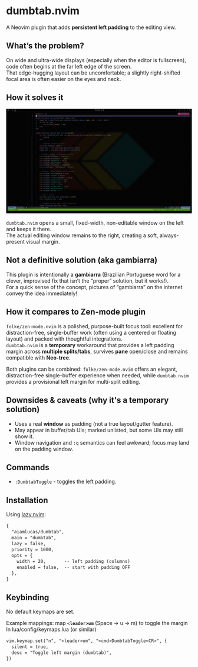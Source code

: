# dumbtab.nvim

A Neovim plugin that adds **persistent left padding** to the editing view.

## What’s the problem?

On wide and ultra-wide displays (especially when the editor is fullscreen), code often begins at the far left edge of the screen.  
That edge-hugging layout can be uncomfortable; a slightly right-shifted focal area is often easier on the eyes and neck.

## How it solves it

<p align="center">
  <img src="./images/dumbtab.png" width="1000" alt="dumbtab.nvim — persistent left padding">
</p>

`dumbtab.nvim` opens a small, fixed-width, non-editable window on the left and keeps it there.  
The actual editing window remains to the right, creating a soft, always-present visual margin.

## Not a definitive solution (aka gambiarra)

This plugin is intentionally a **gambiarra** (Brazilian Portuguese word for a clever, improvised fix that isn’t the “proper” solution, but it works!).  
For a quick sense of the concept, pictures of “gambiarra” on the internet convey the idea immediately!

## How it compares to Zen-mode plugin

`folke/zen-mode.nvim` is a polished, purpose-built focus tool: excellent for distraction-free, single-buffer work (often using a centered or floating layout) and packed with thoughtful integrations.  
`dumbtab.nvim` is a **temporary** workaround that provides a left padding margin across **multiple splits/tabs**, survives **pane** open/close and remains compatible with **Neo-tree**.

Both plugins can be combined: `folke/zen-mode.nvim` offers an elegant, distraction-free single-buffer experience when needed, while `dumbtab.nvim` provides a provisional left margin for multi-split editing.

## Downsides & caveats (why it's a temporary solution)

- Uses a real **window** as padding (not a true layout/gutter feature).
- May appear in buffer/tab UIs; marked unlisted, but some UIs may still show it.
- Window navigation and `:q` semantics can feel awkward; focus may land on the padding window.

## Commands

- `:DumbtabToggle` - toggles the left padding.

## Installation

Using [lazy.nvim](https://github.com/folke/lazy.nvim):

```
{
  "aiamlucas/dumbtab",
  main = "dumbtab",
  lazy = false,
  priority = 1000,
  opts = {
    width = 20,       -- left padding (columns)
    enabled = false,  -- start with padding OFF
  },
}
```

## Keybinding

No default keymaps are set.

Example mappings:
map **`<leader>um`** (Space → u → m) to toggle the margin
In lua/config/keymaps.lua (or similar)

```
vim.keymap.set("n", "<leader>um", "<cmd>DumbtabToggle<CR>", {
  silent = true,
  desc = "Toggle left margin (dumbtab)",
})
```
